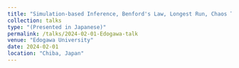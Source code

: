 ```yaml
---
title: "Simulation-based Inference, Benford's Law, Longest Run, Chaos Theory, and Applications in Shiny"
collection: talks
type: "(Presented in Japanese)"
permalink: /talks/2024-02-01-Edogawa-talk
venue: "Edogawa University"
date: 2024-02-01
location: "Chiba, Japan"
---
```

